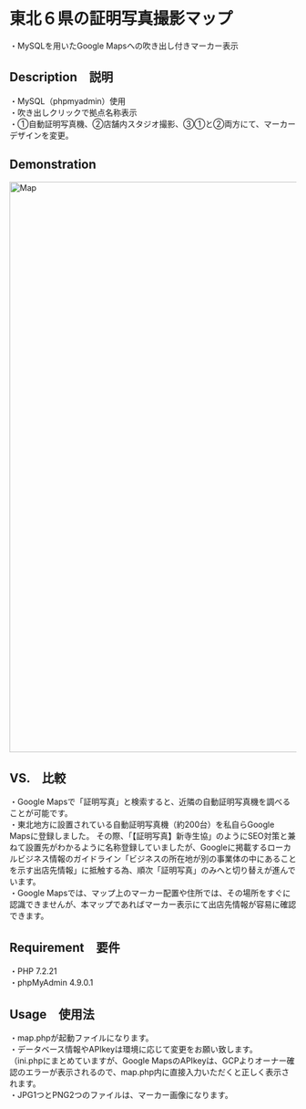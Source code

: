 # 東北６県の証明写真撮影マップ
・MySQLを用いたGoogle Mapsへの吹き出し付きマーカー表示

## Description　説明
・MySQL（phpmyadmin）使用<br>
・吹き出しクリックで拠点名称表示<br>
・①自動証明写真機、②店舗内スタジオ撮影、③①と②両方にて、マーカーデザインを変更。<br>

## Demonstration
<img width="1000" alt="Map" src="https://user-images.githubusercontent.com/55599388/76425032-6835a800-63ec-11ea-8e4e-47afdd2af818.png"><br>

## VS.　比較
・Google Mapsで「証明写真」と検索すると、近隣の自動証明写真機を調べることが可能です。<br>
・東北地方に設置されている自動証明写真機（約200台）を私自らGoogle Mapsに登録しました。
その際、「【証明写真】新寺生協」のようにSEO対策と兼ねて設置先がわかるように名称登録していましたが、Googleに掲載するローカルビジネス情報のガイドライン「ビジネスの所在地が別の事業体の中にあることを示す出店先情報」に抵触する為、順次「証明写真」のみへと切り替えが進んでいます。<br>
・Google Mapsでは、マップ上のマーカー配置や住所では、その場所をすぐに認識できませんが、本マップであればマーカー表示にて出店先情報が容易に確認できます。

## Requirement　要件
・PHP 7.2.21<br>
・phpMyAdmin 4.9.0.1

## Usage　使用法
・map.phpが起動ファイルになります。<br>
・データベース情報やAPIkeyは環境に応じて変更をお願い致します。<br>
（ini.phpにまとめていますが、Google MapsのAPIkeyは、GCPよりオーナー確認のエラーが表示されるので、map.php内に直接入力いただくと正しく表示されます。<br>
・JPG1つとPNG2つのファイルは、マーカー画像になります。
